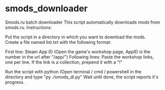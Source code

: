 # smods_downloader
Smods.ru batch downloader
This script automatically downloads mods from smods.ru.
Instructions:

Put the script in a directory in which you want to download the mods.
Create a file named list.txt with the following format:

First line: Steam App ID (Open the game's workshop page, AppID is the number in the url after "/app/")
Following lines: Paste the workshop links, one per line. If the link is a collection, prepend it with a "!"


Run the script with python (Open terminal / cmd / powershell in the directory and type "py ./smods_dl.py"
Wait until done, the script reports it's progress.
